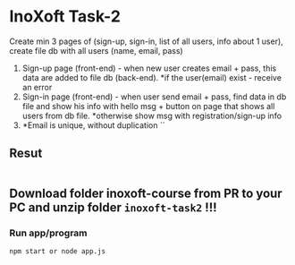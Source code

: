 # InoXoft Task-2

Create min 3 pages of (sign-up, sign-in, list of all users, info about 1 user), create file db with all users (name, email, pass)

1. Sign-up page (front-end) - when new user creates email + pass, this data are added to file db (back-end). 
   *if the user(email) exist - receive an error
2. Sign-in page (front-end) - when user send email + pass, find data in db file and show his info with hello msg + button on page that shows all users from db file.
   *otherwise show msg with registration/sign-up info
3. *Email is unique, without duplication
``

## Resut
``` 

```

## Download folder inoxoft-course from PR to your PC and unzip folder `inoxoft-task2` !!!


### Run app/program
```
npm start or node app.js
```